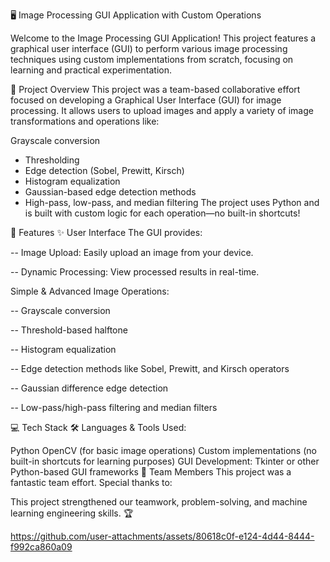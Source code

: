 🖥️ Image Processing GUI Application with Custom Operations

  Welcome to the Image Processing GUI Application! This project features a graphical user interface (GUI) to perform various image processing techniques using custom implementations from scratch, focusing on learning and practical experimentation.

📜 Project Overview
This project was a team-based collaborative effort focused on developing a Graphical User Interface (GUI) for image processing. It allows users to upload images and apply a variety of image transformations and operations like:

Grayscale conversion
- Thresholding
- Edge detection (Sobel, Prewitt, Kirsch)
- Histogram equalization
- Gaussian-based edge detection methods
- High-pass, low-pass, and median filtering
The project uses Python and is built with custom logic for each operation—no built-in shortcuts!

🚀 Features
✨ User Interface
The GUI provides:

 -- Image Upload: Easily upload an image from your device.
 
 -- Dynamic Processing: View processed results in real-time.
 
Simple & Advanced Image Operations:

 -- Grayscale conversion
 
 -- Threshold-based halftone
 
 -- Histogram equalization
 
 -- Edge detection methods like Sobel, Prewitt, and Kirsch operators
 
 -- Gaussian difference edge detection
 
 -- Low-pass/high-pass filtering and median filters
 
💻 Tech Stack
🛠️ Languages & Tools Used:

Python
OpenCV (for basic image operations)
Custom implementations (no built-in shortcuts for learning purposes)
GUI Development: Tkinter or other Python-based GUI frameworks
🤝 Team Members
This project was a fantastic team effort. Special thanks to:

This project strengthened our teamwork, problem-solving, and machine learning engineering skills. 🏆



https://github.com/user-attachments/assets/80618c0f-e124-4d44-8444-f992ca860a09

